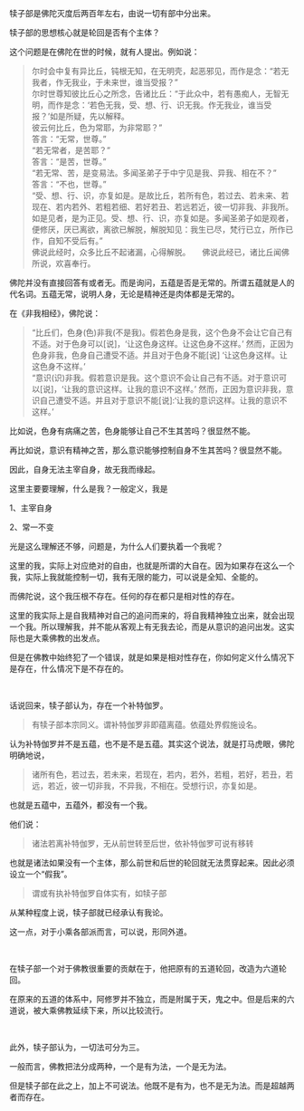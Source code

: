 <p>犊子部是佛陀灭度后两百年左右，由说一切有部中分出来。</p><p>犊子部的思想核心就是轮回是否有个主体？</p><p>这个问题是在佛陀在世的时候，就有人提出。例如说：</p><blockquote>尔时会中复有异比丘，钝根无知，在无明壳，起恶邪见，而作是念：“若无我者，作无我业，于未来世，谁当受报？”　<br>尔时世尊知彼比丘心之所念，告诸比丘：“于此众中，若有愚痴人，无智无明，而作是念：‘若色无我，受、想、行、识无我。作无我业，谁当受报？’如是所疑，先以解释。<br>彼云何比丘，色为常耶，为非常耶？”　　<br>答言：“无常，世尊。”　　<br>“若无常者，是苦耶？”　　<br>答言：“是苦，世尊。”　　<br>“若无常、苦，是变易法。多闻圣弟子于中宁见是我、异我、相在不？”　　<br>答言：“不也，世尊。”　　<br>“受、想、行、识，亦复如是。是故比丘，若所有色，若过去、若未来、若现在、若内若外、若粗若细、若好若丑、若远若近，彼一切非我、非我所。如是见者，是为正见。受、想、行、识，亦复如是。多闻圣弟子如是观者，便修厌，厌已离欲，离欲已解脱，解脱知见：我生已尽，梵行已立，所作已作，自知不受后有。”　　<br>佛说此经时，众多比丘不起诸漏，心得解脱。　　佛说此经已，诸比丘闻佛所说，欢喜奉行。</blockquote><p>佛陀并没有直接回答有或者无。而是询问，五蕴是否是无常的。所谓五蕴就是人的代名词。五蕴无常，说明人身，无论是精神还是肉体都是无常的。</p><p>在《非我相经》，佛陀说：</p><blockquote>“比丘们，色身(色)非我(不是我)。假若色身是我，这个色身不会让它自己有不适。对于色身可以[说]，‘让这色身这样。让这色身不这样。’ 然而，正因为色身非我，色身自己遭受不适。并且对于色身不能[说] ‘让这色身这样。让这色身不这样。’<br>“意识(识)非我。假若意识是我。这个意识不会让自己有不适。对于意识可以[说]，‘让我的意识这样。让我的意识不这样。’ 然而，正因为意识非我，意识自己遭受不适。并且对于意识不能[说]:‘让我的意识这样。让我的意识不这样。’</blockquote><p>比如说，色身有病痛之苦，色身能够让自己不生其苦吗？很显然不能。</p><p>再比如说，意识有精神之苦，那么意识能够控制自身不生其苦吗？很显然不能。</p><p>因此，自身无法主宰自身，故无我而缘起。</p><p>这里主要要理解，什么是我？一般定义，我是</p><p>1、主宰自身</p><p>2、常一不变</p><p>光是这么理解还不够，问题是，为什么人们要执着一个我呢？</p><p>这里的我，实际上对应绝对的自由，也就是所谓的大自在。因为如果存在这么一个我，实际上我就能控制一切，我有无限的能力，可以说是全知、全能的。</p><p>而佛陀说，这个我压根不存在。任何的存在都只是相对性的存在。</p><p>这里的我实际上是自我精神对自己的追问而来的，将自我精神独立出来，就会出现一个我。所以理解我，并不能从客观上有无我去论，而是从意识的追问出发。这实际也是大乘佛教的出发点。</p><p>但是在佛教中始终犯了一个错误，就是如果是相对性存在，你如何定义什么情况下是存在，什么情况下是不存在的。</p><p><br></p><p>话说回来，犊子部认为，存在一个补特伽罗。</p><blockquote>有犊子部本宗同义。谓补特伽罗非即蕴离蕴。依蕴处界假施设名。</blockquote><p>认为补特伽罗并不是五蕴，也不是不是五蕴。其实这个说法，就是打马虎眼，佛陀明确地说，</p><blockquote>诸所有色，若过去，若未来，若现在，若内，若外，若粗，若好，若丑，若远，若近，彼一切非我，不异我，不相在。受想行识，亦复如是。</blockquote><p>也就是五蕴中，五蕴外，都没有一个我。</p><p>他们说：</p><blockquote>诸法若离补特伽罗，无从前世转至后世，依补特伽罗可说有移转</blockquote><p>也就是诸法如果没有一个主体，那么前世和后世的轮回就无法贯穿起来。因此必须设立一个“假我”。</p><blockquote>谓或有执补特伽罗自体实有，如犊子部</blockquote><p>从某种程度上说，犊子部就已经承认有我论。</p><p>这一点，对于小乘各部派而言，可以说，形同外道。</p><p><br></p><p>在犊子部一个对于佛教很重要的贡献在于，他把原有的五道轮回，改造为六道轮回。</p><p>在原来的五道的体系中，阿修罗并不独立，而是附属于天，鬼之中。但是后来的六道说，被大乘佛教延续下来，所以比较流行。</p><p><br></p><p>此外，犊子部认为，一切法可分为三。</p><p>一般而言，佛教把法分成两种，一个是有为法，一个是无为法。</p><p>但是犊子部在此之上，加上不可说法。他既不是有为，也不是无为法。而是超越两者而存在。</p><p></p><p></p><p></p><p></p>